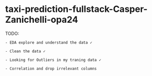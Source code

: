# taxi-prediction-fullstack-Casper-Zanichelli-opa24

TODO:
    
    - EDA explore and understand the data ✓
    
    - Clean the data ✓

    - Looking for Outliers in my traning data ✓

    - Correlation and drop irrelevant columns 